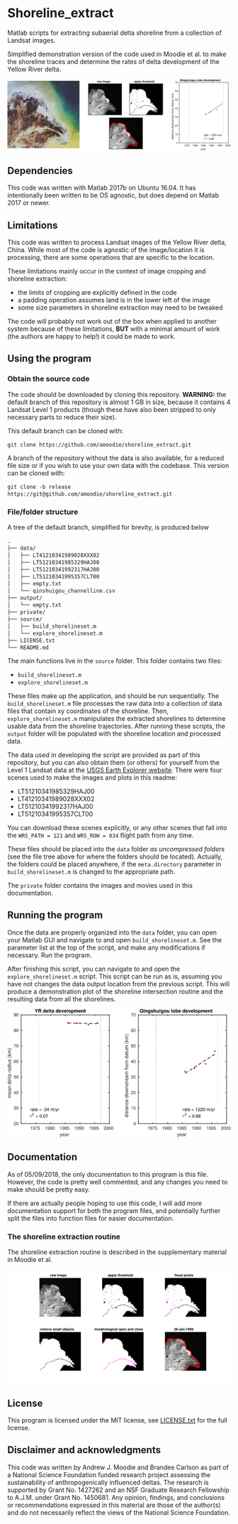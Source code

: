 # Shoreline_extract

Matlab scripts for extracting subaerial delta shoreline from a collection of Landsat images.

Simplified demonstration version of the code used in Moodie et al. to make the shoreline traces and determine the rates of delta development of the Yellow River delta.

![demo image](./private/header_image.png "demo")



## Dependencies

This code was written with Matlab 2017b on Ubuntu 16.04. 
It has intentionally been written to be OS agnostic, but does depend on Matlab 2017 or newer.



## Limitations

This code was written to process Landsat images of the Yellow River delta, China.
While most of the code is agnostic of the image/location it is processing, there are some operations that are specific to the location. 

These limitations mainly occur in the context of image cropping and shoreline extraction:

* the limits of cropping are explicitly defined in the code
* a padding operation assumes land is in the lower left of the image
* some size parameters in shoreline extraction may need to be tweaked

The code will probably not work out of the box when applied to another system because of these limitations, __BUT__ with a minimal amount of work (the authors are happy to help!) it could be made to work.



## Using the program


### Obtain the source code

The code should be downloaded by cloning this repository. 
__WARNING:__ the default branch of this repository is almost 1 GB in size, because it contains 4 Landsat Level 1 products (though these have also been stripped to only necessary parts to reduce their size).

This default branch can be cloned with:

```
git clone https://github.com/amoodie/shoreline_extract.git
```

A branch of the repository without the data is also available, for a reduced file size or if you wish to use your own data with the codebase.
This version can be cloned with:

```
git clone -b release https://git@github.com/amoodie/shoreline_extract.git
```


### File/folder structure

A tree of the default branch, simplified for brevity, is produced below
```
.
├── data/
│   ├── LT41210341989028XXX02
│   ├── LT51210341985329HAJ00
│   ├── LT51210341992317HAJ00
│   ├── LT51210341995357CLT00
│   ├── empty.txt
│   └── qinshuigou_channelline.csv
├── output/
│   └── empty.txt
├── private/
├── source/
│   ├── build_shorelineset.m
│   └── explore_shorelineset.m
├── LICENSE.txt
└── README.md

```

The main functions live in the `source` folder.
This folder contains two files:

* `build_shorelineset.m`
* `explore_shorelineset.m`

These files make up the application, and should be run sequentially. 
The `build_shorelineset.m` file processes the raw data into a collection of data files that contain xy coordinates of the shoreline.
Then, `explore_shorelineset.m` manipulates the extracted shorelines to determine usable data from the shoreline trajectories.
After running these scripts, the `output` folder will be populated with the shoreline location and processed data.


The data used in developing the script are provided as part of this repository, but you can also obtain them (or others) for yourself from the Level 1 Landsat data at the [USGS Earth Explorer website](https://earthexplorer.usgs.gov/).
There were four scenes used to make the images and plots in this readme:

* LT51210341985329HAJ00
* LT41210341989028XXX02
* LT51210341992317HAJ00
* LT51210341995357CLT00

You can download these scenes explicitly, or any other scenes that fall into the `WRS_PATH = 121` and `WRS_ROW = 034` flight path from any time.

These files should be placed into the `data` folder _as uncompressed folders_ (see the file tree above for where the folders should be located).
Actually, the folders could be placed anywhere, if the `meta.directory` parameter in `build_shorelineset.m` is changed to the appropriate path.

The `private` folder contains the images and movies used in this documentation.



## Running the program

Once the data are properly organized into the `data` folder, you can open your Matlab GUI and navigate to and open `build_shorelineset.m`.
See the parameter list at the top of the script, and make any modifications if necessary.
Run the program.

After finishing this script, you can navigate to and open the `explore_shorelineset.m` script.
This script can be run as is, assuming you have not changes the data output location from the previous script.
This will produce a demonstration plot of the shoreline intersection routine and the resulting data from all the shorelines.

![demo image](./private/processed_results.png "results of demo")



## Documentation

As of 05/09/2018, the only documentation to this program is this file.
However, the code is pretty well commented, and any changes you need to make should be pretty easy.

If there are actually people hoping to use this code, I will add more documentation support for both the program files, and potentially further split the files into function files for easier documentation.


### The shoreline extraction routine

The shoreline extraction routine is described in the supplementary material in Moodie et al.

![demo image](./private/extract_routine.png "extraction routine demo")



## License

This program is licensed under the MIT license, see [LICENSE.txt](./LICENSE.txt) for the full license.



## Disclaimer and acknowledgments

This code was written by Andrew J. Moodie and Brandee Carlson as part of a National Science Foundation funded research project assessing the sustainability of anthropogenically influenced deltas.
The research is supported by Grant No. 1427262 and an NSF Graduate Research Fellowship to A.J.M. under Grant No. 1450681.
Any opinion, findings, and conclusions or recommendations expressed in this material are those of the author(s) and do not necessarily reflect the views of the National Science Foundation.
